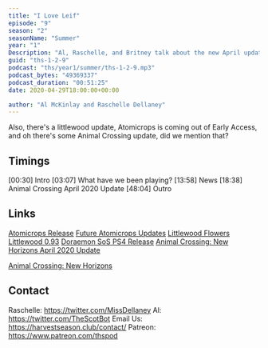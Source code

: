 ```yaml
---
title: "I Love Leif"
episode: "9"
season: "2"
seasonName: "Summer"
year: "1"
Description: "Al, Raschelle, and Britney talk about the new April update to Animal Crossing: New Horizons"
guid: "ths-1-2-9"
podcast: "ths/year1/summer/ths-1-2-9.mp3"
podcast_bytes: "49369337"
podcast_duration: "00:51:25"
date: 2020-04-29T18:00:00+00:00

author: "Al McKinlay and Raschelle Dellaney"
---
```


Also, there's a littlewood update, Atomicrops is coming out of Early Access, and oh there's some Animal Crossing update, did we mention that?

## Timings

[00:30] Intro
[03:07] What have we been playing?
[13:58] News
[18:38] Animal Crossing April 2020 Update
[48:04] Outro

## Links

[Atomicrops Release](https://twitter.com/Atomicrops/status/1250563104531812352)
[Future Atomicrops Updates](https://twitter.com/Atomicrops/status/1250590560936620033)
[Littlewood Flowers](https://twitter.com/SeanYoungSG/status/1252918966311366659?s=09)
[Littlewood 0.93](https://steamcommunity.com/games/894940/announcements/detail/2218529221244167942)
[Doraemon SoS PS4 Release](https://twitter.com/BandaiNamcoUS/status/1253322739265310720)
[Animal Crossing: New Horizons April 2020 Update](https://twitter.com/animalcrossing/status/1252582860361531393)

[Animal Crossing: New Horizons](https://www.nintendo.com/games/detail/animal-crossing-new-horizons-switch/)

## Contact

Raschelle: https://twitter.com/MissDellaney
Al: https://twitter.com/TheScotBot
Email Us: https://harvestseason.club/contact/
Patreon: https://www.patreon.com/thspod
